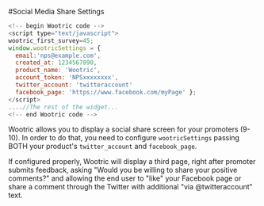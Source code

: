 #Social Media Share Settings

```javascript
<!--­­ begin Wootric code ­­-->
<script type="text/javascript">
wootric_first_survey=45;
window.wootricSettings = {
  email:'nps@example.com',
  created_at: 1234567890,
  product_name: 'Wootric',
  account_token: 'NPS­xxxxxxxx',
  twitter_account: 'twitteraccount'
  facebook_page: 'https://www.facebook.com/myPage' };
</script>
....//The rest of the widget...
<!--­­ end Wootric code --­­>
```

Wootric allows you to display a social share screen for your promoters (9-10).
In order to do that, you need to configure ```wootricSettings``` passing BOTH your product's ```twitter_account``` and ```facebook_page```.

If configured properly, Wootric will display a third page, right after promoter submits feedback, asking "Would you be willing to share your positive comments?" and allowing the end user to "like" your Facebook page or share a comment through the Twitter with additional "via @twitteraccount" text.
